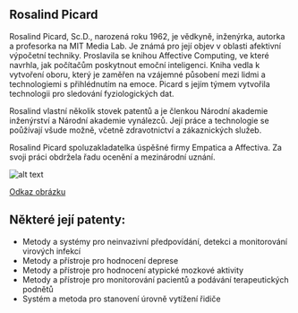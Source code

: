 ## Rosalind Picard

Rosalind Picard, Sc.D., narozená roku 1962, je vědkyně, inženýrka, autorka a profesorka na MIT Media Lab. Je známá pro její objev v oblasti afektivní výpočetní techniky. Proslavila se knihou Affective Computing, ve které navrhla, jak počítačům poskytnout emoční inteligenci. Kniha vedla k vytvoření oboru, který je zaměřen na vzájemné působení mezi lidmi a technologiemi s přihlédnutím na emoce. Picard s jejím týmem vytvořila technologii pro sledování fyziologických dat. 


Rosalind vlastní několik stovek patentů a je členkou Národní akademie inženýrství a Národní akademie vynálezců. Její práce a technologie se poůžívají všude možně, včetně zdravotnictví a zákaznických služeb. 


Rosalind Picard spoluzakladatelka úspěšné firmy Empatica a Affectiva. Za svoji práci obdržela řadu ocenění a mezinárodní uznání. 



![alt text](https://web.media.mit.edu/~picard/img/Picard-credit-A-Ryan.png)

[Odkaz obrázku](https://web.media.mit.edu/~picard/img/Picard-credit-A-Ryan.png)


## Některé její patenty: 
- Metody a systémy pro neinvazivní předpovídání, detekci a monitorování virových infekcí
- Metody a přístroje pro hodnocení deprese
- Metody a přístroje pro hodnocení atypické mozkové aktivity
- Metody a přístroje pro monitorování pacientů a podávání terapeutických podnětů
- Systém a metoda pro stanovení úrovně vytížení řidiče

